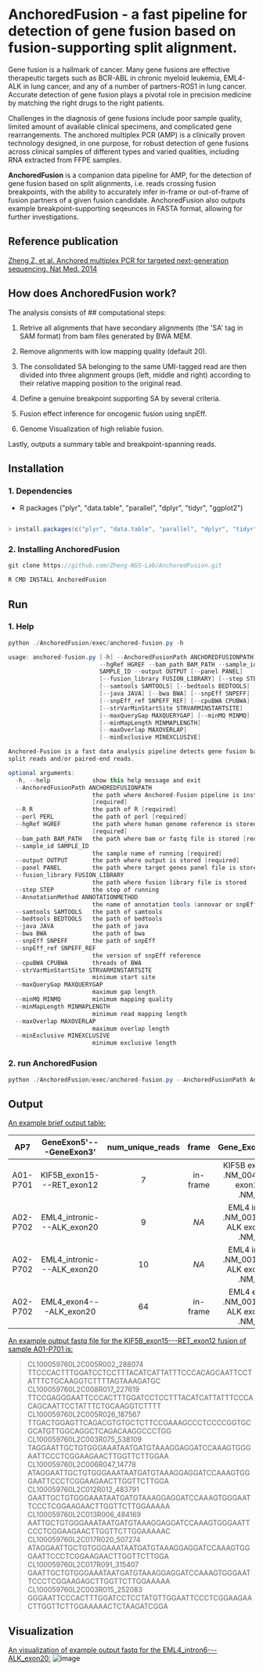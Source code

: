 # AnchoredFusion - a fast pipeline for detection of gene fusion based on fusion-supporting split alignment.

Gene fusion is a hallmark of cancer. Many gene fusions are effective therapeutic targets such as BCR-ABL in chronic myeloid leukemia, EML4-ALK in lung cancer, and any of a number of partners-ROS1 in lung cancer. Accurate detection of gene fusion plays a pivotal role in precision medicine by matching the right drugs to the right patients.

Challenges in the diagnosis of gene fusions include poor sample quality, limited amount of available clinical specimens, and complicated gene rearrangements. The anchored multiplex PCR (AMP) is a clinically proven technology designed, in one purpose, for robust detection of gene fusions across clinical samples of different types and varied qualities, including RNA extracted from FFPE samples.

**AnchoredFusion** is a companion data pipeline for AMP, for the detection of gene fusion based on split alignments, i.e. reads crossing fusion breakpoints, with the ability to accurately infer in-frame or out-of-frame of fusion partners of a given fusion candidate. AnchoredFusion also outputs example breakpoint-supporting seqeunces in FASTA format, allowing for further investigations.

## Reference publication
[Zheng Z, et al. Anchored multiplex PCR for targeted next-generation sequencing. Nat Med. 2014](http://www.nature.com/nm/journal/v20/n12/full/nm.3729.html)

## How does AnchoredFusion work?  


The analysis consists of ## computational steps:

1. Retrive all alignments that have secondary alignments (the 'SA' tag in SAM format) from bam files generated by BWA MEM.

2. Remove alignments with low mapping quality (default 20).

3. The consolidated SA belonging to the same UMI-tagged read are then divided into three alignment groups (left, middle and right) according to their relative mapping position to the original read.

4. Define a genuine breakpoint supporting SA by several criteria.

5. Fusion effect inference for oncogenic fusion using snpEff.

6. Genome Visualization of high reliable fusion.


Lastly, outputs a summary table and breakpoint-spanning reads.



## Installation

### 1. Dependencies

- R packages ("plyr", "data.table", "parallel", "dplyr", "tidyr", "ggplot2")


```java

> install.packages(c("plyr", "data.table", "parallel", "dplyr", "tidyr", "ggplot2"))

```

### 2. Installing AnchoredFusion

```java
git clone https://github.com/Zheng-NGS-Lab/AnchoredFusion.git

R CMD INSTALL AnchoredFusion
```


## Run

### 1. Help
```java
python ./AnchoredFusion/exec/anchored-fusion.py -h

usage: anchored-fusion.py [-h] --AnchoredFusionPath ANCHOREDFUSIONPATH --R R
                          --hgRef HGREF --bam_path BAM_PATH --sample_id
                          SAMPLE_ID --output OUTPUT [--panel PANEL]
                          [--fusion_library FUSION_LIBRARY] [--step STEP]
                          [--samtools SAMTOOLS] [--bedtools BEDTOOLS]
                          [--java JAVA] [--bwa BWA] [--snpEff SNPEFF]
                          [--snpEff_ref SNPEFF_REF] [--cpuBWA CPUBWA]
                          [--strVarMinStartSite STRVARMINSTARTSITE]
                          [--maxQueryGap MAXQUERYGAP] [--minMQ MINMQ]
                          [--minMapLength MINMAPLENGTH]
                          [--maxOverlap MAXOVERLAP]
                          [--minExclusive MINEXCLUSIVE]

Anchored-Fusion is a fast data analysis pipeline detects gene fusion based on
split reads and/or paired-end reads.

optional arguments:
  -h, --help            show this help message and exit
  --AnchoredFusionPath ANCHOREDFUSIONPATH
                        the path where Anchored-Fusion pipeline is installed
                        [required]
  --R R                 the path of R [required]
  --perl PERL           the path of perl [required]
  --hgRef HGREF         the path where human genome reference is stored
                        [required]
  --bam_path BAM_PATH   the path where bam or fastq file is stored [required]
  --sample_id SAMPLE_ID
                        the sample name of running [required]
  --output OUTPUT       the path where output is stored [required]
  --panel PANEL         the path where target genes panel file is stored
  --fusion_library FUSION_LIBRARY
                        the path where fusion library file is stored
  --step STEP           the step of running
  --AnnotationMethod ANNOTATIONMETHOD
                        the name of annotation tools (annovar or snpEff, default: annovar)
  --samtools SAMTOOLS   the path of samtools
  --bedtools BEDTOOLS   the path of bedtools
  --java JAVA           the path of java
  --bwa BWA             the path of bwa
  --snpEff SNPEFF       the path of snpEff
  --snpEff_ref SNPEFF_REF
                        the version of snpEff reference
  --cpuBWA CPUBWA       threads of BWA
  --strVarMinStartSite STRVARMINSTARTSITE
                        minimum start site
  --maxQueryGap MAXQUERYGAP
                        maximum gap length
  --minMQ MINMQ         minimum mapping quality
  --minMapLength MINMAPLENGTH
                        minimum read mapping length
  --maxOverlap MAXOVERLAP
                        maximum overlap length
  --minExclusive MINEXCLUSIVE
                        minimum exclusive length

```

### 2. run AnchoredFusion
```java
python ./AnchoredFusion/exec/anchored-fusion.py --AnchoredFusionPath AnchoredFusionPath --hgRef hgRef --bam_path bam_path --sample_id sample_id --output output --R R --perl perl
```

## Output 
[An example brief output table:](https://github.com/Zheng-NGS-Lab/AnchoredFusion/blob/master/inst/data/example_data/result/example/example.brief.summary)

| AP7         | GeneExon5'---GeneExon3'    | num_unique_reads | frame    | Gene_Exon_cDNA_5'_3'            |
|:-----------:|:--------------------------:|:----------------:|:--------:|:-------------------------------:|
| A01-P701    | KIF5B_exon15---RET_exon12  |                7 | in-frame | KIF5B exon15 c.1723 .NM_004521.---RET exon12 c.2138 .NM_020630. |
| A02-P702    | EML4_intronic---ALK_exon20 |                9 | _NA_     | EML4 intronic c.NA .NM_001145076.---ALK exon20 c.3171 .NM_004304. |
| A02-P702    | EML4_intronic---ALK_exon20 |               10 | _NA_     | EML4 intronic c.NA .NM_001145076.---ALK exon20 c.3173 .NM_004304. |
| A02-P702    | EML4_exon4---ALK_exon20    |               64 | in-frame | EML4 exon4 c.468 .NM_001145076.---ALK exon20 c.3171 .NM_004304. |

[An example output fastq file for the KIF5B_exon15---RET_exon12 fusion of sample A01-P701 is:](https://github.com/Zheng-NGS-Lab/AnchoredFusion/blob/master/inst/data/example_data/result/example/example.EML4_intron6---ALK_exon20.txt)

 >CL100059760L2C005R002_288074
TTCCCACTTTGGATCCTCCTTTACATCATTATTTCCCACAGCAATTCCTATTTCTGCAAGGTCTTTTAGTAAAGATGC
 >CL100059760L2C008R017_227619
TTCCGAGGGAATTCCCACTTTGGATCCTCCTTTACATCATTATTTCCCACAGCAATTCCTATTTCTGCAAGGTCTTTT
 >CL100059760L2C005R026_187567
TTGACTGGAGTTCAGACGTGTGCTCTTCCGAAAGCCCTCCCCGGTGCGCATGTTGGCAGGCTCAGACAAGGCCCTGG
 >CL100059760L2C003R075_538109
TAGGAATTGCTGTGGGAAATAATGATGTAAAGGAGGATCCAAAGTGGGAATTCCCTCGGAAGAACTTGGTTCTTGGAA
 >CL100059760L2C006R047_14778
ATAGGAATTGCTGTGGGAAATAATGATGTAAAGGAGGATCCAAAGTGGGAATTCCCTCGGAAGAACTTGGTTCTTGGA
 >CL100059760L2C012R012_483791
GAATTGCTGTGGGAAATAATGATGTAAAGGAGGATCCAAAGTGGGAATTCCCTCGGAAGAACTTGGTTCTTGGAAAAA
 >CL100059760L2C013R006_484169
AATTGCTGTGGGAAATAATGATGTAAAGGAGGATCCAAAGTGGGAATTCCCTCGGAAGAACTTGGTTCTTGGAAAAAC
 >CL100059760L2C017R020_507274
ATAGGAATTGCTGTGGGAAATAATGATGTAAAGGAGGATCCAAAGTGGGAATTCCCTCGGAAGAACTTGGTTCTTGGA
 >CL100059760L2C017R091_315407
GAATTGCTGTGGGAAATAATGATGTAAAGGAGGATCCAAAGTGGGAATTCCCTCGGAAGAGCTTGGTTCTTGGAAAAA
 >CL100059760L2C003R015_252083
GGGAATTCCCACTTTGGATCCTCCTATGTTGGAATTCCCTCGGAAGAACTTGGTTCTTGGAAAAACTCTAAGATCGGA



## Visualization
[An visualization of example output fastq for the EML4_intron6---ALK_exon20:](https://github.com/Zheng-NGS-Lab/AnchoredFusion/blob/master/inst/data/example_data/result/example/example.EML4_intron6---ALK_exon20.png)
![image](https://github.com/Zheng-NGS-Lab/AnchoredFusion/blob/master/inst/data/example_data/result/example/example.EML4_intron6---ALK_exon20.png)




